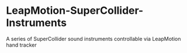 LeapMotion-SuperCollider-Instruments
====================================

A series of SuperCollider sound instruments controllable via LeapMotion hand tracker

